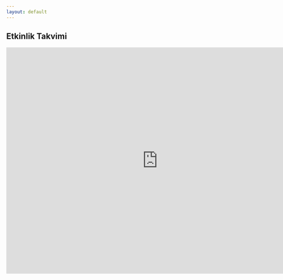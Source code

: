 ```yaml
---
layout: default
---
```


## Etkinlik Takvimi

<iframe src="https://www.google.com/calendar/embed?mode=AGENDA&amp;height=600&amp;wkst=2&amp;bgcolor=%23FFFFFF&amp;src=p9u2t9scfhnopkmd5r5m85h3us%40group.calendar.google.com&amp;color=%232F6309&amp;ctz=Europe%2FIstanbul" style=" border-width:0 " width="800" height="600" frameborder="0" scrolling="no"></iframe>